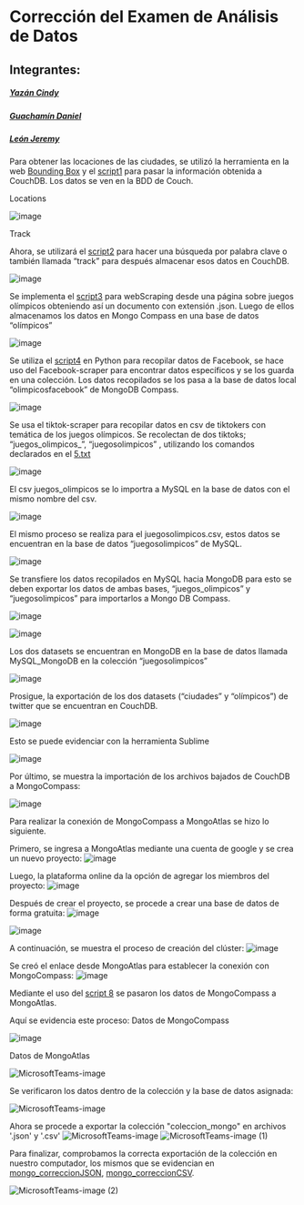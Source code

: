# Corrección del Examen de Análisis de Datos
## Integrantes:
##### *[Yazán Cindy](https://github.com/Cindyk2052)*
##### *[Guachamín Daniel](https://github.com/danielguachamin)*
##### *[León Jeremy](https://github.com/Jeremy210321)*


Para obtener las locaciones de las ciudades, se utilizó la herramienta en la web [Bounding Box](http://boundingbox.klokantech.com/) y el [script1](https://github.com/Jeremy210321/correccion_del_examen/blob/master/script1.ipynb) para pasar la información obtenida a CouchDB. Los datos se ven en la BDD de Couch. 

Locations 

![image](https://user-images.githubusercontent.com/66692550/130687394-cd01bff1-fb3c-4469-bb3f-7ee6ae586538.png)

Track 

Ahora, se utilizará el [script2](https://github.com/Jeremy210321/correccion_del_examen/blob/master/script2.ipynb) para hacer una búsqueda por palabra clave o también llamada “track” para después almacenar esos datos en CouchDB. 

![image](https://user-images.githubusercontent.com/66692550/130687424-04c8a815-9c7a-41dd-a954-314e903df95d.png)


Se implementa el [script3](https://github.com/Jeremy210321/correccion_del_examen/blob/master/script3.ipynb) para webScraping desde una página sobre juegos olímpicos obteniendo así un documento con extensión  .json. Luego de ellos almacenamos los datos en Mongo Compass en una base de datos “olímpicos” 

![image](https://user-images.githubusercontent.com/66692550/130687462-04067715-4af7-45e4-b066-a55f77723321.png)

Se utiliza el [script4](https://github.com/Jeremy210321/correccion_del_examen/blob/master/script4.ipynb) en Python para recopilar datos de Facebook, se hace uso del Facebook-scraper para encontrar datos específicos y se los guarda en una colección. Los datos recopilados se los pasa a la base de datos local “olimpicosfacebook” de MongoDB Compass. 

![image](https://user-images.githubusercontent.com/66692550/130687583-da73f890-85f5-40c9-ac6b-b67f12406e5d.png)

Se usa el tiktok-scraper para recopilar datos en csv de tiktokers con temática de los juegos olímpicos. Se recolectan de dos tiktoks; “juegos_olimpicos_”, “juegosolimpicos” , utilizando los comandos declarados en el [5.txt](https://github.com/Jeremy210321/correccion_del_examen/blob/master/5.txt) 

![image](https://user-images.githubusercontent.com/66692550/130687628-50810749-7479-4eea-9b35-92b180b87691.png)

El csv juegos_olimpicos se lo importra a MySQL en la base de datos con el mismo nombre del csv. 

![image](https://user-images.githubusercontent.com/66692550/130687656-a35bf640-a04f-45cd-b428-0452d0e40b66.png)

El mismo proceso se realiza para el juegosolimpicos.csv, estos datos se encuentran en la base de datos “juegosolimpicos” de MySQL. 

![image](https://user-images.githubusercontent.com/66692550/130687692-adb64504-1732-497c-810d-620a74c57edf.png)

Se transfiere los datos recopilados en MySQL hacia MongoDB para esto se deben exportar los datos de ambas bases, “juegos_olimpicos” y “juegosolimpicos” para importarlos a Mongo DB Compass. 

![image](https://user-images.githubusercontent.com/66692550/130689141-696acdee-fbbf-4786-b392-1d824cbdbc87.png)

![image](https://user-images.githubusercontent.com/66692550/130689172-36e6d0a9-fe8a-4cd6-83b8-d2f49dd48971.png)

Los dos datasets se encuentran en MongoDB en la base de datos llamada MySQL_MongoDB en la colección “juegosolimpicos” 

![image](https://user-images.githubusercontent.com/66656757/130689919-ecb487a4-62ba-4726-adae-ffc11cbd7106.png)

Prosigue, la exportación de los dos datasets (“ciudades” y “olímpicos”) de twitter que se encuentran en CouchDB. 

![image](https://user-images.githubusercontent.com/66656757/130702819-6bd7b031-daa7-467f-ba52-bd3ec7a37821.png)

Esto se puede evidenciar con la herramienta Sublime

![image](https://user-images.githubusercontent.com/66656757/130702852-4b3c25ff-ea57-42c5-ab4e-8ef913718bb2.png)

Por último, se muestra la importación de los archivos bajados de CouchDB a MongoCompass:

![image](https://user-images.githubusercontent.com/66534512/130704110-563a3e28-5867-4ad1-a357-a76b6e35c18c.png)


Para realizar la conexión de MongoCompass a MongoAtlas se hizo lo siguiente.

Primero, se ingresa a MongoAtlas mediante una cuenta de google y se crea un nuevo proyecto:
![image](https://user-images.githubusercontent.com/66534512/130698692-2348b1f3-57b3-4835-8abf-e1d24c30181c.png)

Luego, la plataforma online da la opción de agregar los miembros del proyecto:
![image](https://user-images.githubusercontent.com/66534512/130698786-24af8f0a-0474-4afa-ba7c-ca07f95dc632.png)

Después de crear el proyecto, se procede a crear una base de datos de forma gratuita:
![image](https://user-images.githubusercontent.com/66534512/130698875-91e9855b-2c13-4d81-a5b6-8d6ba00a618a.png)

![image](https://user-images.githubusercontent.com/66534512/130698891-55a8e0d5-67c2-4114-a1d7-9e4ad70ee2ad.png)

A continuación, se muestra el proceso de creación del clúster:
![image](https://user-images.githubusercontent.com/66534512/130698984-10ac27a2-ffc3-46bf-a9fb-c96ad43b85c8.png)

Se creó el enlace desde MongoAtlas para establecer la conexión con MongoCompass:
![image](https://user-images.githubusercontent.com/66534512/130699632-1ad08d40-b26c-4dcd-82f0-0fc34c400f86.png)

Mediante el uso del [script 8](https://github.com/Jeremy210321/correccion_del_examen/blob/master/script8.ipynb) se pasaron los datos de MongoCompass a MongoAtlas.

Aquí se evidencia este proceso:
Datos de MongoCompass

![image](https://user-images.githubusercontent.com/66534512/130699767-06069f37-dcee-42be-a3ac-06e3da79f35e.png)

Datos de MongoAtlas

![MicrosoftTeams-image](https://user-images.githubusercontent.com/66692550/130703680-b3df8ce1-8d5f-4a1a-8885-10f084262843.png)

Se verificaron los datos dentro de la colección y la base de datos asignada:

![MicrosoftTeams-image](https://user-images.githubusercontent.com/66692550/130703756-7e925114-b5e0-4502-9df7-7768092f651c.png)

Ahora se procede a exportar la colección "coleccion_mongo" en archivos '.json' y '.csv'
![MicrosoftTeams-image](https://user-images.githubusercontent.com/66692550/130703828-8edfaa2d-1655-4dc1-a357-6c2ada995e1e.png)
![MicrosoftTeams-image (1)](https://user-images.githubusercontent.com/66692550/130703835-8d47e2bb-6cf8-459a-b0b4-121a9b11705c.png)

Para finalizar, comprobamos la correcta exportación de la colección en nuestro computador, los mismos que se evidencian en [mongo_correccionJSON](https://github.com/Jeremy210321/correccion_del_examen/blob/master/mongo_correccionJSON.json), [mongo_correccionCSV](https://github.com/Jeremy210321/correccion_del_examen/blob/master/mongo_correccionCSV.csv).

![MicrosoftTeams-image (2)](https://user-images.githubusercontent.com/66692550/130703874-c0fe07a7-51cc-4665-906e-3ee5ad555f87.png)
